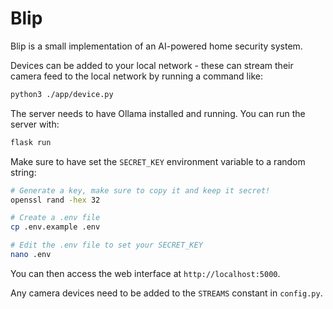 # Blip

Blip is a small implementation of an AI-powered home security system.

Devices can be added to your local network - these can stream their camera feed to the local network by running a command like:

```bash
python3 ./app/device.py
```

The server needs to have Ollama installed and running. You can run the server with:

```bash
flask run
```

Make sure to have set the `SECRET_KEY` environment variable to a random string:

```bash
# Generate a key, make sure to copy it and keep it secret!
openssl rand -hex 32

# Create a .env file
cp .env.example .env

# Edit the .env file to set your SECRET_KEY
nano .env
```

You can then access the web interface at `http://localhost:5000`.

Any camera devices need to be added to the `STREAMS` constant in `config.py`.
